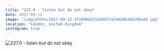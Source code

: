 ```yaml
---
title: "227.0 - listen but do not obey"
date: 2017-09-12
image: "/img/photo/2017-09-12-3fa998be218a0937a244d9b16b100add.jpg"
location: "London, United Kingdom"
instagram: true
---
```


![227.0 - listen but do not obey](/img/photo/2017-09-12-3fa998be218a0937a244d9b16b100add.jpg)
